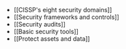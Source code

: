 - [[CISSP's eight security domains]] 
- [[Security frameworks and controls]]
- [[Security audits]]
- [[Basic security tools]]
- [[Protect assets and data]]

